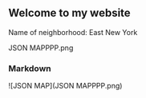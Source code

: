 ## Welcome to my website

Name of neighborhood: East New York

JSON MAPPPP.png

### Markdown
![JSON MAP](JSON MAPPPP.png)

